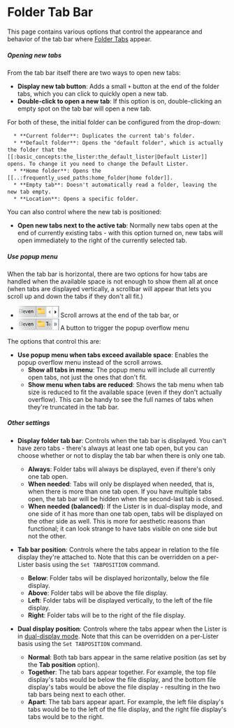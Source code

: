 # Folder Tab Bar

This page contains various options that control the appearance and behavior of the tab bar where [Folder Tabs](/Manual/basic_concepts/the_lister/tabs/RAEDME.md) appear.

##### Opening new tabs

From the tab bar itself there are two ways to open new tabs:

- **Display new tab button**: Adds a small `+` button at the end of the folder tabs, which you can click to quickly open a new tab.
- **Double-click to open a new tab**: If this option is on, double-clicking an empty spot on the tab bar will open a new tab.

For both of these, the initial folder can be configured from the drop-down:

      * **Current folder**: Duplicates the current tab's folder. 
      * **Default folder**: Opens the "default folder", which is actually the folder that the [[:basic_concepts:the_lister:the_default_lister|Default Lister]] opens. To change it you need to change the Default Lister. 
      * **Home folder**: Opens the [[..:frequently_used_paths:home_folder|home folder]].
      * **Empty tab**: Doesn't automatically read a folder, leaving the new tab empty. 
      * **Location**: Opens a specific folder.

You can also control where the new tab is positioned:

- **Open new tabs next to the active tab**: Normally new tabs open at the end of currently existing tabs - with this option turned on, new tabs will open immediately to the right of the currently selected tab.

  

##### Use popup menu

When the tab bar is horizontal, there are two options for how tabs are handled when the available space is not enough to show them all at once (when tabs are displayed vertically, a scrollbar will appear that lets you scroll up and down the tabs if they don't all fit.)

- ![](/Manual/images/media/13/tab_scroll.png) Scroll arrows at the end of the tab bar, or
- ![](/Manual/images/media/13/tab_overflow.png) A button to trigger the popup overflow menu

The options that control this are:

- **Use popup menu when tabs exceed available space**: Enables the popup overflow menu instead of the scroll arrows.
  - **Show all tabs in menu**: The popup menu will include all currently open tabs, not just the ones that don't fit.
  - **Show menu when tabs are reduced**: Shows the tab menu when tab size is reduced to fit the available space (even if they don't actually overflow). This can be handy to see the full names of tabs when they're truncated in the tab bar.

  

##### Other settings

- **Display folder tab bar**: Controls when the tab bar is displayed. You can't have zero tabs - there's always at least one tab open, but you can choose whether or not to display the tab bar when there is only one tab.
  - **Always**: Folder tabs will always be displayed, even if there's only one tab open.
  - **When needed**: Tabs will only be displayed when needed, that is, when there is more than one tab open. If you have multiple tabs open, the tab bar will be hidden when the second-last tab is closed.
  - **When needed (balanced)**: If the Lister is in dual-display mode, and one side of it has more than one tab open, tabs will be displayed on the other side as well. This is more for aesthetic reasons than functional; it can look strange to have tabs visible on one side but not the other.

- **Tab bar position**: Controls where the tabs appear in relation to the file display they're attached to. Note that this can be overridden on a per-Lister basis using the `Set TABPOSITION` command.
  - **Below**: Folder tabs will be displayed horizontally, below the file display.
  - **Above**: Folder tabs will be above the file display.
  - **Left**: Folder tabs will be displayed vertically, to the left of the file display.
  - **Right**: Folder tabs will be to the right of the file display.

- **Dual display position**: Controls where the tabs appear when the Lister is in [dual-display mode](/Manual/basic_concepts/the_lister/dual_display/RAEDME.md). Note that this can be overridden on a per-Lister basis using the `Set TABPOSITION` command.
  - **Normal**: Both tab bars appear in the same relative position (as set by the **Tab position** option).
  - **Together**: The tab bars appear together. For example, the top file display's tabs would be below the file display, and the bottom file display's tabs would be above the file display - resulting in the two tab bars being next to each other.
  - **Apart**: The tab bars appear apart. For example, the left file display's tabs would be to the left of the file display, and the right file display's tabs would be to the right.
